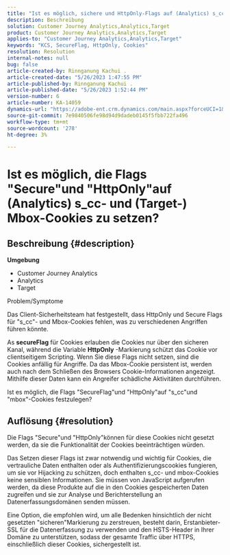 ```yaml
---
title: "Ist es möglich, sichere und HttpOnly-Flags auf (Analytics) s_cc- und (Target-) Mbox-Cookies festzulegen?"
description: Beschreibung
solution: Customer Journey Analytics,Analytics,Target
product: Customer Journey Analytics,Analytics,Target
applies-to: "Customer Journey Analytics,Analytics,Target"
keywords: "KCS, SecureFlag, HttpOnly, Cookies"
resolution: Resolution
internal-notes: null
bug: false
article-created-by: Rinnganung Kachui .
article-created-date: "5/26/2023 1:47:55 PM"
article-published-by: Rinnganung Kachui .
article-published-date: "5/26/2023 1:52:44 PM"
version-number: 6
article-number: KA-14059
dynamics-url: "https://adobe-ent.crm.dynamics.com/main.aspx?forceUCI=1&pagetype=entityrecord&etn=knowledgearticle&id=7893b1e8-cbfb-ed11-8849-6045bd006c82"
source-git-commit: 7e9840506fe98d94d9dadeb0145f5fbb722fa496
workflow-type: tm+mt
source-wordcount: '278'
ht-degree: 3%

---
```


# Ist es möglich, die Flags &quot;Secure&quot;und &quot;HttpOnly&quot;auf (Analytics) s_cc- und (Target-) Mbox-Cookies zu setzen?

## Beschreibung {#description}

<b>Umgebung</b>
- Customer Journey Analytics
- Analytics
- Target



Problem/Symptome


Das Client-Sicherheitsteam hat festgestellt, dass HttpOnly und Secure Flags für &quot;s_cc&quot;- und Mbox-Cookies fehlen, was zu verschiedenen Angriffen führen könnte.

As <b>secureFlag</b> für Cookies erlauben die Cookies nur über den sicheren Kanal, während die Variable <b>HttpOnly</b> -Markierung schützt das Cookie vor clientseitigem Scripting. Wenn Sie diese Flags nicht setzen, sind die Cookies anfällig für Angriffe. Da das Mbox-Cookie persistent ist, werden auch nach dem Schließen des Browsers Cookie-Informationen angezeigt. Mithilfe dieser Daten kann ein Angreifer schädliche Aktivitäten durchführen.

Ist es möglich, die Flags &quot;SecureFlag&quot;und &quot;HttpOnly&quot;auf &quot;s_cc&quot;und &quot;mbox&quot;-Cookies festzulegen?


## Auflösung {#resolution}


Die Flags &quot;Secure&quot;und &quot;HttpOnly&quot;können für diese Cookies nicht gesetzt werden, da sie die Funktionalität der Cookies beeinträchtigen würden.

Das Setzen dieser Flags ist zwar notwendig und wichtig für Cookies, die vertrauliche Daten enthalten oder als Authentifizierungscookies fungieren, um sie vor Hijacking zu schützen, doch enthalten s_cc- und mbox-Cookies keine sensiblen Informationen. Sie müssen von JavaScript aufgerufen werden, da diese Produkte auf die in den Cookies gespeicherten Daten zugreifen und sie zur Analyse und Berichterstellung an Datenerfassungsdomänen senden müssen.

Eine Option, die empfohlen wird, um alle Bedenken hinsichtlich der nicht gesetzten &quot;sicheren&quot;Markierung zu zerstreuen, besteht darin, Erstanbieter-SSL für die Datenerfassung zu verwenden und den HSTS-Header in Ihrer Domäne zu unterstützen, sodass der gesamte Traffic über HTTPS, einschließlich dieser Cookies, sichergestellt ist.
